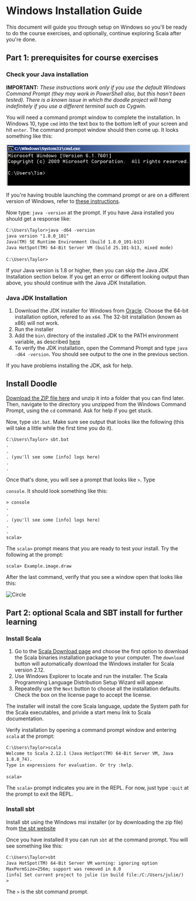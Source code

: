 # Windows Installation Guide

This document will guide you through setup on Windows so you'll be ready to do the course exercises, and optionally, continue exploring Scala after you're done.

## Part 1: prerequisites for course exercises

### Check your Java installation

**IMPORTANT:** *These instructions work only if you use the default Windows Command Prompt (they may work in PowerShell also, but this hasn't been tested). There is a known issue in which the doodle project will hang indefinitely if you use a different terminal such as Cygwin.*

You will need a command prompt window to complete the installation. In Windows 10, type `cmd` into the text box to the bottom left of your screen and hit `enter`. The command prompot window should then come up. It looks something like this:

![](img/command_prompt.PNG "command prompt in home directory")

If you're having trouble launching the command prompt or are on a different version of Windows, refer to [these instructions](http://www.wikihow.com/Open-the-Command-Prompt-in-Windows).

Now type: `java -version` at the prompt. If you have Java installed you should get a response like:

```
C:\Users\Taylor>java -d64 -version
java version "1.8.0_101"
Java(TM) SE Runtime Environment (build 1.8.0_101-b13)
Java HotSpot(TM) 64-Bit Server VM (build 25.101-b13, mixed mode)

C:\Users\Taylor>
```

If your Java version is 1.8 or higher, then you can skip the Java JDK Installation section below. If you get an error or different looking output than above, you should continue with the Java JDK Installation.

### Java JDK Installation
1. Download the JDK installer for Windows from [Oracle](http://www.oracle.com/technetwork/java/javase/downloads/index.html). Choose the 64-bit installation option, refered to as `x64`. The 32-bit installation (known as x86) will not work.
2. Run the installer
3. Add the `bin\` directory of the installed JDK to the PATH environment variable, as described [here](http://www.java.com/en/download/help/path.xml)
4. To verify the JDK installation, open the Command Prompt and type `java -d64 -version`. You should see output to the one in the previous section.

If you have problems installing the JDK, ask for help.                                                             

## Install Doodle

[Download the ZIP file here](https://github.com/underscoreio/creative-scala-template/archive/master.zip) and unzip it into a folder that you can find later. Then, navigate to the directory you unzipped from the Windows Command Prompt, using the `cd` command. Ask for help if you get stuck.

 Now, type `sbt.bat`. Make sure see output that looks like the following (this will take a little while the first time you do it).

```
C:\Users\Taylor> sbt.bat
.
.
. (you'll see some [info] logs here)
.
.
```

Once that's done, you will see a prompt that looks like `>`. Type 

`console`. It should look something like this:

```
> console
.
.
. (you'll see some [info] logs here)
.
.
scala>
```

The `scala>` prompt means that you are ready to test your install. Try the following at the prompt:

```
scala> Example.image.draw
```

After the last command, verify that you see a window open that looks like this:

![Circle](https://github.com/scalabridge/curriculum/blob/master/setup/img/example-circles.png?raw=true)

## Part 2: optional Scala and SBT install for further learning

### Install Scala
1. Go to the [Scala Download page](http://www.scala-lang.org/download/) and choose the first option to download the Scala binaries installation package to your computer. The `download` button will automatically download the Windows installer for Scala version 2.12.
2. Use Windows Explorer to locate and run the installer. The Scala Programming Language Distribution Setup Wizard will appear.
3. Repeatedly use the `Next` button to choose all the installation defaults. Check the box on the license page to accept the license.

The installer will install the core Scala language, update the System path for the Scala executables, and privide a start menu link to Scala documentation.

Verify installation by opening a command prompt window and entering `scala` at the prompt:

```
C:\Users\Taylor>scala                                                         
Welcome to Scala 2.12.1 (Java HotSpot(TM) 64-Bit Server VM, Java 1.8.0_74).
Type in expressions for evaluation. Or try :help.                          
                                                                           
scala>        
```

The `scala>` prompt indicates you are in the REPL. For now, just type `:quit` at the prompt to exit the REPL.

### Install sbt

Install sbt using the Windows msi installer (or by downloading the zip file) from [the sbt website](http://www.scala-sbt.org/download.html)

Once you have installed it you can run `sbt` at the command prompt. You will see something like this:
```
C:\Users\Taylor>sbt
Java HotSpot(TM) 64-Bit Server VM warning: ignoring option MaxPermSize=256m; support was removed in 8.0
[info] Set current project to julie (in build file:/C:/Users/julie/)
>
```
The `>` is the sbt command prompt.
